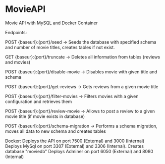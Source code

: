 # MovieAPI
Movie API with MySQL and Docker Container

Endpoints:

POST {baseurl}:{port}/seed -> Seeds the database with specified schema and number of movie titles, creates tables if not exist.

GET {baseur}:{port}/truncate -> Deletes all information from tables (reviews and movies)

POST {baseur}:{port}/disable-movie -> Disables movie with given title and schema

POST {baseurl}:{port}/get-reviews -> Gets reviews from a given movie title

POST {baseurl}:{port}/filter-movies -> Filters movies with a given configuration and retrieves them

POST {baseurl}:{port}/review-movie -> Allows to post a review to a given movie title (if movie exists in database)

POST {baseurl}:{port}/schema-migration -> Performs a schema migration, moves all data to new schema and creates tables

Docker:
Deploys the API on port 7500 (External) and 3000 (Internal)
Deploys MySql on port 3307 (External) and 3306 (Internal). Creates database "moviedb"
Deploys Adminer on port 6050 (External) and 8080 (Internal)


